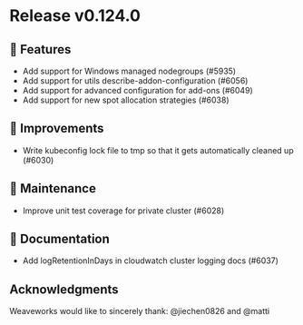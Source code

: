 # Release v0.124.0

## 🚀 Features

- Add support for Windows managed nodegroups (#5935)
- Add support for utils describe-addon-configuration (#6056)
- Add support for advanced configuration for add-ons (#6049)
- Add support for new spot allocation strategies (#6038)

## 🎯 Improvements

- Write kubeconfig lock file to tmp so that it gets automatically cleaned up (#6030)

## 🧰 Maintenance

- Improve unit test coverage for private cluster (#6028)

## 📝 Documentation

- Add logRetentionInDays in cloudwatch cluster logging docs (#6037)

## Acknowledgments
Weaveworks would like to sincerely thank:
@jiechen0826 and @matti 
